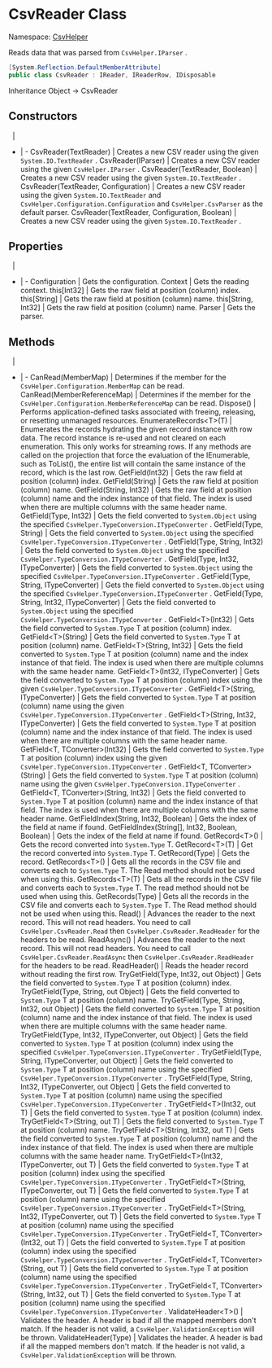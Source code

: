 # CsvReader Class

Namespace: [CsvHelper](/api/CsvHelper)

Reads data that was parsed from ``CsvHelper.IParser`` .

```cs
[System.Reflection.DefaultMemberAttribute]
public class CsvReader : IReader, IReaderRow, IDisposable
```

Inheritance Object -> CsvReader

## Constructors
&nbsp; | &nbsp;
- | -
CsvReader(TextReader) | Creates a new CSV reader using the given ``System.IO.TextReader`` .
CsvReader(IParser) | Creates a new CSV reader using the given ``CsvHelper.IParser`` .
CsvReader(TextReader, Boolean) | Creates a new CSV reader using the given ``System.IO.TextReader`` .
CsvReader(TextReader, Configuration) | Creates a new CSV reader using the given ``System.IO.TextReader`` and ``CsvHelper.Configuration.Configuration`` and ``CsvHelper.CsvParser`` as the default parser.
CsvReader(TextReader, Configuration, Boolean) | Creates a new CSV reader using the given ``System.IO.TextReader`` .

## Properties
&nbsp; | &nbsp;
- | -
Configuration | Gets the configuration.
Context | Gets the reading context.
this[Int32] | Gets the raw field at position (column) index.
this[String] | Gets the raw field at position (column) name.
this[String, Int32] | Gets the raw field at position (column) name.
Parser | Gets the parser.

## Methods
&nbsp; | &nbsp;
- | -
CanRead(MemberMap) | Determines if the member for the ``CsvHelper.Configuration.MemberMap`` can be read.
CanRead(MemberReferenceMap) | Determines if the member for the ``CsvHelper.Configuration.MemberReferenceMap`` can be read.
Dispose() | Performs application-defined tasks associated with freeing, releasing, or resetting unmanaged resources.
EnumerateRecords&lt;T&gt;(T) | Enumerates the records hydrating the given record instance with row data. The record instance is re-used and not cleared on each enumeration. This only works for streaming rows. If any methods are called on the projection that force the evaluation of the IEnumerable, such as ToList(), the entire list will contain the same instance of the record, which is the last row.
GetField(Int32) | Gets the raw field at position (column) index.
GetField(String) | Gets the raw field at position (column) name.
GetField(String, Int32) | Gets the raw field at position (column) name and the index instance of that field. The index is used when there are multiple columns with the same header name.
GetField(Type, Int32) | Gets the field converted to ``System.Object`` using the specified ``CsvHelper.TypeConversion.ITypeConverter`` .
GetField(Type, String) | Gets the field converted to ``System.Object`` using the specified ``CsvHelper.TypeConversion.ITypeConverter`` .
GetField(Type, String, Int32) | Gets the field converted to ``System.Object`` using the specified ``CsvHelper.TypeConversion.ITypeConverter`` .
GetField(Type, Int32, ITypeConverter) | Gets the field converted to ``System.Object`` using the specified ``CsvHelper.TypeConversion.ITypeConverter`` .
GetField(Type, String, ITypeConverter) | Gets the field converted to ``System.Object`` using the specified ``CsvHelper.TypeConversion.ITypeConverter`` .
GetField(Type, String, Int32, ITypeConverter) | Gets the field converted to ``System.Object`` using the specified ``CsvHelper.TypeConversion.ITypeConverter`` .
GetField&lt;T&gt;(Int32) | Gets the field converted to ``System.Type`` T at position (column) index.
GetField&lt;T&gt;(String) | Gets the field converted to ``System.Type`` T at position (column) name.
GetField&lt;T&gt;(String, Int32) | Gets the field converted to ``System.Type`` T at position (column) name and the index instance of that field. The index is used when there are multiple columns with the same header name.
GetField&lt;T&gt;(Int32, ITypeConverter) | Gets the field converted to ``System.Type`` T at position (column) index using the given ``CsvHelper.TypeConversion.ITypeConverter`` .
GetField&lt;T&gt;(String, ITypeConverter) | Gets the field converted to ``System.Type`` T at position (column) name using the given ``CsvHelper.TypeConversion.ITypeConverter`` .
GetField&lt;T&gt;(String, Int32, ITypeConverter) | Gets the field converted to ``System.Type`` T at position (column) name and the index instance of that field. The index is used when there are multiple columns with the same header name.
GetField&lt;T, TConverter&gt;(Int32) | Gets the field converted to ``System.Type`` T at position (column) index using the given ``CsvHelper.TypeConversion.ITypeConverter`` .
GetField&lt;T, TConverter&gt;(String) | Gets the field converted to ``System.Type`` T at position (column) name using the given ``CsvHelper.TypeConversion.ITypeConverter`` .
GetField&lt;T, TConverter&gt;(String, Int32) | Gets the field converted to ``System.Type`` T at position (column) name and the index instance of that field. The index is used when there are multiple columns with the same header name.
GetFieldIndex(String, Int32, Boolean) | Gets the index of the field at name if found.
GetFieldIndex(String[], Int32, Boolean, Boolean) | Gets the index of the field at name if found.
GetRecord&lt;T&gt;() | Gets the record converted into ``System.Type`` T.
GetRecord&lt;T&gt;(T) | Get the record converted into ``System.Type`` T.
GetRecord(Type) | Gets the record.
GetRecords&lt;T&gt;() | Gets all the records in the CSV file and converts each to ``System.Type`` T. The Read method should not be used when using this.
GetRecords&lt;T&gt;(T) | Gets all the records in the CSV file and converts each to ``System.Type`` T. The read method should not be used when using this.
GetRecords(Type) | Gets all the records in the CSV file and converts each to ``System.Type`` T. The Read method should not be used when using this.
Read() | Advances the reader to the next record. This will not read headers. You need to call ``CsvHelper.CsvReader.Read`` then ``CsvHelper.CsvReader.ReadHeader`` for the headers to be read.
ReadAsync() | Advances the reader to the next record. This will not read headers. You need to call ``CsvHelper.CsvReader.ReadAsync`` then ``CsvHelper.CsvReader.ReadHeader`` for the headers to be read.
ReadHeader() | Reads the header record without reading the first row.
TryGetField(Type, Int32, out Object) | Gets the field converted to ``System.Type`` T at position (column) index.
TryGetField(Type, String, out Object) | Gets the field converted to ``System.Type`` T at position (column) name.
TryGetField(Type, String, Int32, out Object) | Gets the field converted to ``System.Type`` T at position (column) name and the index instance of that field. The index is used when there are multiple columns with the same header name.
TryGetField(Type, Int32, ITypeConverter, out Object) | Gets the field converted to ``System.Type`` T at position (column) index using the specified ``CsvHelper.TypeConversion.ITypeConverter`` .
TryGetField(Type, String, ITypeConverter, out Object) | Gets the field converted to ``System.Type`` T at position (column) name using the specified ``CsvHelper.TypeConversion.ITypeConverter`` .
TryGetField(Type, String, Int32, ITypeConverter, out Object) | Gets the field converted to ``System.Type`` T at position (column) name using the specified ``CsvHelper.TypeConversion.ITypeConverter`` .
TryGetField&lt;T&gt;(Int32, out T) | Gets the field converted to ``System.Type`` T at position (column) index.
TryGetField&lt;T&gt;(String, out T) | Gets the field converted to ``System.Type`` T at position (column) name.
TryGetField&lt;T&gt;(String, Int32, out T) | Gets the field converted to ``System.Type`` T at position (column) name and the index instance of that field. The index is used when there are multiple columns with the same header name.
TryGetField&lt;T&gt;(Int32, ITypeConverter, out T) | Gets the field converted to ``System.Type`` T at position (column) index using the specified ``CsvHelper.TypeConversion.ITypeConverter`` .
TryGetField&lt;T&gt;(String, ITypeConverter, out T) | Gets the field converted to ``System.Type`` T at position (column) name using the specified ``CsvHelper.TypeConversion.ITypeConverter`` .
TryGetField&lt;T&gt;(String, Int32, ITypeConverter, out T) | Gets the field converted to ``System.Type`` T at position (column) name using the specified ``CsvHelper.TypeConversion.ITypeConverter`` .
TryGetField&lt;T, TConverter&gt;(Int32, out T) | Gets the field converted to ``System.Type`` T at position (column) index using the specified ``CsvHelper.TypeConversion.ITypeConverter`` .
TryGetField&lt;T, TConverter&gt;(String, out T) | Gets the field converted to ``System.Type`` T at position (column) name using the specified ``CsvHelper.TypeConversion.ITypeConverter`` .
TryGetField&lt;T, TConverter&gt;(String, Int32, out T) | Gets the field converted to ``System.Type`` T at position (column) name using the specified ``CsvHelper.TypeConversion.ITypeConverter`` .
ValidateHeader&lt;T&gt;() | Validates the header. A header is bad if all the mapped members don't match. If the header is not valid, a ``CsvHelper.ValidationException`` will be thrown.
ValidateHeader(Type) | Validates the header. A header is bad if all the mapped members don't match. If the header is not valid, a ``CsvHelper.ValidationException`` will be thrown.
